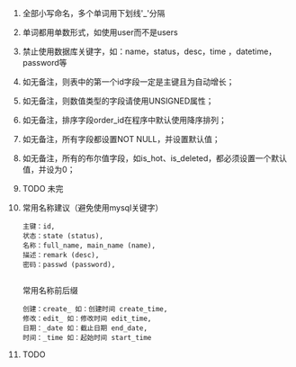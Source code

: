 1. 全部小写命名，多个单词用下划线'_'分隔

2. 单词都用单数形式，如使用user而不是users

3. 禁止使用数据库关键字，如：name，status，desc，time ，datetime，password等

4. 如无备注，则表中的第一个id字段一定是主键且为自动增长；

5. 如无备注，则数值类型的字段请使用UNSIGNED属性；

6. 如无备注，排序字段order_id在程序中默认使用降序排列；

7. 如无备注，所有字段都设置NOT NULL，并设置默认值；

8. 如无备注，所有的布尔值字段，如is_hot、is_deleted，都必须设置一个默认值，并设为0；

9. TODO 未完

10. 常用名称建议（避免使用mysql关键字）

    ```
    主键：id, 
    状态：state (status), 
    名称：full_name, main_name (name), 
    描述：remark (desc), 
    密码：passwd (password), 
    
    
    ```

    常用名称前后缀

    ```
    创建：create_ 如：创建时间 create_time, 
    修改：edit_ 如：修改时间 edit_time, 
    日期：_date 如：截止日期 end_date, 
    时间：_time 如：起始时间 start_time
    ```

11. TODO